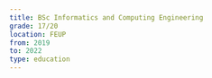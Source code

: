 ```yaml
---
title: BSc Informatics and Computing Engineering
grade: 17/20
location: FEUP
from: 2019
to: 2022
type: education
---
```

